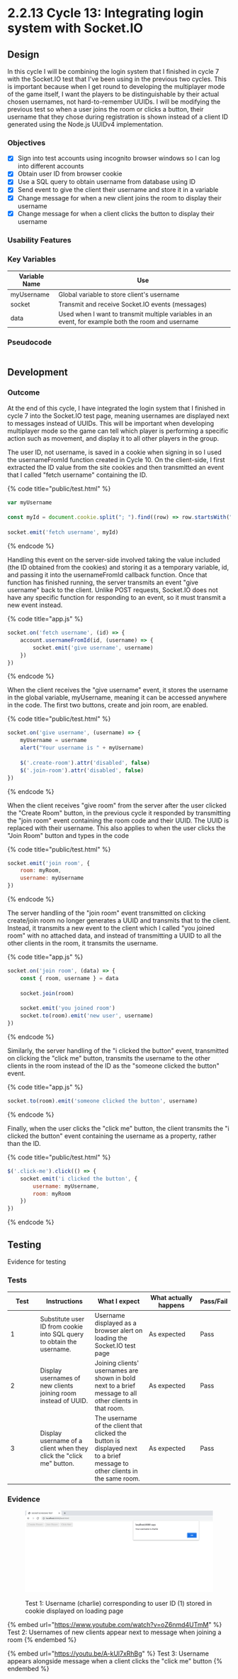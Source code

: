 # 2.2.13 Cycle 13: Integrating login system with Socket.IO

## Design

In this cycle I will be combining the login system that I finished in cycle 7 with the Socket.IO test that I've been using in the previous two cycles. This is important because when I get round to developing the multiplayer mode of the game itself, I want the players to be distinguishable by their actual chosen usernames, not hard-to-remember UUIDs. I will be modifying the previous test so when a user joins the room or clicks a button, their username that they chose during registration is shown instead of a client ID generated using the Node.js UUIDv4 implementation.

### Objectives

* [x] Sign into test accounts using incognito browser windows so I can log into different accounts
* [x] Obtain user ID from browser cookie
* [x] Use a SQL query to obtain username from database using ID
* [x] Send event to give the client their username and store it in a variable
* [x] Change message for when a new client joins the room to display their username
* [x] Change message for when a client clicks the button to display their username

### Usability Features

### Key Variables

| Variable Name | Use                                                                                                 |
| ------------- | --------------------------------------------------------------------------------------------------- |
| myUsername    | Global variable to store client's username                                                          |
| socket        | Transmit and receive Socket.IO events (messages)                                                    |
| data          | Used when I want to transmit multiple variables in an event, for example both the room and username |

### Pseudocode

```
```

## Development

### Outcome

At the end of this cycle, I have integrated the login system that I finished in cycle 7 into the Socket.IO test page, meaning usernames are displayed next to messages instead of UUIDs. This will be important when developing multiplayer mode so the game can tell which player is performing a specific action such as movement, and display it to all other players in the group.

The user ID, not username, is saved in a cookie when signing in so I used the usernameFromId function created in Cycle 10. On the client-side, I first extracted the ID value from the site cookies and then transmitted an event that I called "fetch username" containing the ID.

{% code title="public/test.html" %}
```javascript
var myUsername

const myId = document.cookie.split("; ").find((row) => row.startsWith("id=")) ?.split("=")[1];
        
socket.emit('fetch username', myId)
```
{% endcode %}

Handling this event on the server-side involved taking the value included (the ID obtained from the cookies) and storing it as a temporary variable, id, and passing it into the usernameFromId callback function. Once that function has finished running, the server transmits an event "give username" back to the client. Unlike POST requests, Socket.IO does not have any specific function for responding to an event, so it must transmit a new event instead.

{% code title="app.js" %}
```javascript
socket.on('fetch username', (id) => {
    account.usernameFromId(id, (username) => {
        socket.emit('give username', username)
    })
})
```
{% endcode %}

When the client receives the "give username" event, it stores the username in the global variable, myUsername, meaning it can be accessed anywhere in the code. The first two buttons, create and join room, are enabled.

{% code title="public/test.html" %}
```javascript
socket.on('give username', (username) => {
    myUsername = username
    alert("Your username is " + myUsername)

    $('.create-room').attr('disabled', false)
    $('.join-room').attr('disabled', false)
})
```
{% endcode %}

When the client receives "give room" from the server after the user clicked the "Create Room" button, in the previous cycle it responded by transmitting the "join room" event containing the room code and their UUID. The UUID is replaced with their username. This also applies to when the user clicks the "Join Room" button and types in the code

{% code title="public/test.html" %}
```javascript
socket.emit('join room', {
    room: myRoom,
    username: myUsername
})
```
{% endcode %}

The server handling of the "join room" event transmitted on clicking create/join room no longer generates a UUID and transmits that to the client. Instead, it transmits a new event to the client which I called "you joined room" with no attached data, and instead of transmitting a UUID to all the other clients in the room, it transmits the username.

{% code title="app.js" %}
```javascript
socket.on('join room', (data) => {
    const { room, username } = data

    socket.join(room)

    socket.emit('you joined room')
    socket.to(room).emit('new user', username)
})
```
{% endcode %}

Similarly, the server handling of the "i clicked the button" event, transmitted on clicking the "click me" button, transmits the username to the other clients in the room instead of the ID as the "someone clicked the button" event.

{% code title="app.js" %}
```javascript
socket.to(room).emit('someone clicked the button', username)
```
{% endcode %}

Finally, when the user clicks the "click me" button, the client transmits the "i clicked the button" event containing the username as a property, rather than the ID.

{% code title="public/test.html" %}
```javascript
$('.click-me').click(() => {
    socket.emit('i clicked the button', {
        username: myUsername,
        room: myRoom
    })
})
```
{% endcode %}

## Testing

Evidence for testing

### Tests

<table><thead><tr><th width="95">Test</th><th width="158">Instructions</th><th width="171">What I expect</th><th width="174">What actually happens</th><th>Pass/Fail</th></tr></thead><tbody><tr><td>1</td><td>Substitute user ID from cookie into SQL query to obtain the username.</td><td>Username displayed as a browser alert on loading the Socket.IO test page</td><td>As expected</td><td>Pass</td></tr><tr><td>2</td><td>Display usernames of new clients joining room instead of UUID.</td><td>Joining clients' usernames are shown in bold next to a brief message to all other clients in that room.</td><td>As expected</td><td>Pass</td></tr><tr><td>3</td><td>Display username of a client when they click the "click me" button.</td><td>The username of the client that clicked the button is displayed next to a brief message to other clients in the same room.</td><td>As expected</td><td>Pass</td></tr></tbody></table>

### Evidence

<figure><img src="../.gitbook/assets/image (1) (2) (1).png" alt=""><figcaption><p>Test 1: Username (charlie) corresponding to user ID (1) stored in cookie displayed on loading page</p></figcaption></figure>

{% embed url="https://www.youtube.com/watch?v=oZ6nmd4UTmM" %}
Test 2: Usernames of new clients appear next to message when joining a room
{% endembed %}

{% embed url="https://youtu.be/A-kUl7xRhBg" %}
Test 3: Username appears alongside message when a client clicks the "click me" button
{% endembed %}
